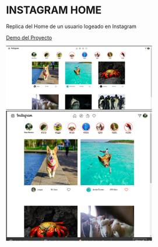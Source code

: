 # INSTAGRAM HOME

Replica del Home de un usuario logeado en Instagram

[Demo del Proyecto](https://oriananohemi.github.io/instagramHome/)

<img src="./img/demo.png" width=400px>
<img src="./img/demo1.png" width=400px>  
